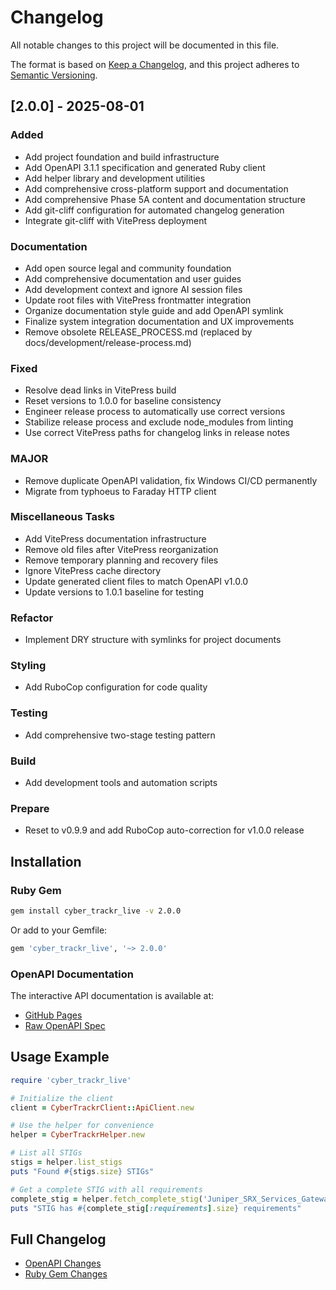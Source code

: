 # Changelog

All notable changes to this project will be documented in this file.

The format is based on [Keep a Changelog](https://keepachangelog.com/en/1.0.0/),
and this project adheres to [Semantic Versioning](https://semver.org/spec/v2.0.0.html).

## [2.0.0] - 2025-08-01

### Added

- Add project foundation and build infrastructure
- Add OpenAPI 3.1.1 specification and generated Ruby client
- Add helper library and development utilities
- Add comprehensive cross-platform support and documentation
- Add comprehensive Phase 5A content and documentation structure
- Add git-cliff configuration for automated changelog generation
- Integrate git-cliff with VitePress deployment

### Documentation

- Add open source legal and community foundation
- Add comprehensive documentation and user guides
- Add development context and ignore AI session files
- Update root files with VitePress frontmatter integration
- Organize documentation style guide and add OpenAPI symlink
- Finalize system integration documentation and UX improvements
- Remove obsolete RELEASE_PROCESS.md (replaced by docs/development/release-process.md)

### Fixed

- Resolve dead links in VitePress build
- Reset versions to 1.0.0 for baseline consistency
- Engineer release process to automatically use correct versions
- Stabilize release process and exclude node_modules from linting
- Use correct VitePress paths for changelog links in release notes

### MAJOR

- Remove duplicate OpenAPI validation, fix Windows CI/CD permanently
- Migrate from typhoeus to Faraday HTTP client

### Miscellaneous Tasks

- Add VitePress documentation infrastructure
- Remove old files after VitePress reorganization
- Remove temporary planning and recovery files
- Ignore VitePress cache directory
- Update generated client files to match OpenAPI v1.0.0
- Update versions to 1.0.1 baseline for testing

### Refactor

- Implement DRY structure with symlinks for project documents

### Styling

- Add RuboCop configuration for code quality

### Testing

- Add comprehensive two-stage testing pattern

### Build

- Add development tools and automation scripts

### Prepare

- Reset to v0.9.9 and add RuboCop auto-correction for v1.0.0 release

<!-- generated by git-cliff -->

## Installation

### Ruby Gem

```bash
gem install cyber_trackr_live -v 2.0.0
```

Or add to your Gemfile:

```ruby
gem 'cyber_trackr_live', '~> 2.0.0'
```

### OpenAPI Documentation

The interactive API documentation is available at:
- [GitHub Pages](https://mitre.github.io/cyber-trackr-live/)
- [Raw OpenAPI Spec](https://raw.githubusercontent.com/mitre/cyber-trackr-live/v2.0.0/openapi/openapi.yaml)

## Usage Example

```ruby
require 'cyber_trackr_live'

# Initialize the client
client = CyberTrackrClient::ApiClient.new

# Use the helper for convenience
helper = CyberTrackrHelper.new

# List all STIGs
stigs = helper.list_stigs
puts "Found #{stigs.size} STIGs"

# Get a complete STIG with all requirements
complete_stig = helper.fetch_complete_stig('Juniper_SRX_Services_Gateway_ALG', '3', '3')
puts "STIG has #{complete_stig[:requirements].size} requirements"
```

## Full Changelog

- [OpenAPI Changes](../reference/changelog-openapi)
- [Ruby Gem Changes](../reference/changelog-ruby)
